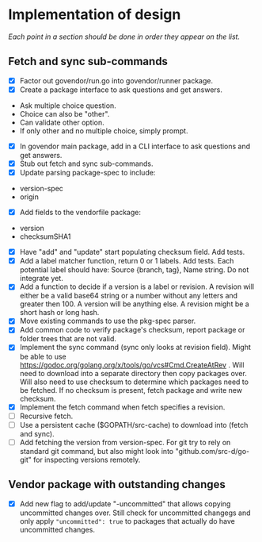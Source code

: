 # Implementation of design

*Each point in a section should be done in order they appear on the list.*

## Fetch and sync sub-commands

 - [x] Factor out govendor/run.go into govendor/runner package.
 - [x] Create a package interface to ask questions and get answers.
  * Ask multiple choice question.
  * Choice can also be "other".
  * Can validate other option.
  * If only other and no multiple choice, simply prompt.
 - [x] In govendor main package, add in a CLI interface to ask questions and get answers.
 - [x] Stub out fetch and sync sub-commands.
 - [x] Update parsing package-spec to include:
  * version-spec
  * origin
 - [x] Add fields to the vendorfile package:
  * version
  * checksumSHA1
 - [x] Have "add" and "update" start populating checksum field. Add tests.
 - [x] Add a label matcher function, return 0 or 1 labels. Add tests. 
		Each potential label should have: Source {branch, tag}, Name string.
		Do not integrate yet.
 - [x] Add a function to decide if a version is a label or revision.
		A revision will either be a valid base64 string or a number without
		any letters and greater then 100. A version will be anything else.
		A revision might be a short hash or long hash.
 - [x] Move existing commands to use the pkg-spec parser.
 - [x] Add common code to verify package's checksum, report package or folder trees that are not valid.
 - [x] Implement the sync command (sync only looks at revision field).
		Might be able to use
		https://godoc.org/golang.org/x/tools/go/vcs#Cmd.CreateAtRev .
		Will need to download into a separate directory then copy packages
		over. Will also need to use checksum to determine which packages
		need to be fetched. If no checksum is present, fetch package
		and write new checksum.
 - [x] Implement the fetch command when fetch specifies a revision.
 - [ ] Recursive fetch.
 - [ ] Use a persistent cache ($GOPATH/src-cache) to download into (fetch and sync).
 - [ ] Add fetching the version from version-spec. For git try to rely
		on standard git command, but also might look into
		"github.com/src-d/go-git" for inspecting versions remotely.

## Vendor package with outstanding changes

 - [x] Add new flag to add/update "-uncommitted" that allows copying
		uncommitted changes over. Still check for uncommitted changegs
		and only apply `"uncommitted": true` to packages that actually do
		have uncommitted changes.
